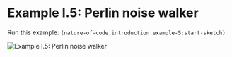 # Example I.5: Perlin noise walker

Run this example: `(nature-of-code.introduction.example-5:start-sketch)`

![Example I.5: Perlin noise walker](https://raw.githubusercontent.com/mark-gerarts/nature-of-code/master/screenshots/Example%20I.5%3A%20Perlin%20noise%20walker.gif)